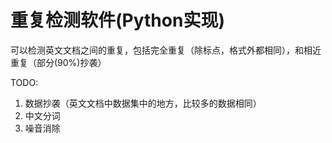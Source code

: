 重复检测软件(Python实现)
============
可以检测英文文档之间的重复，包括完全重复（除标点，格式外都相同），和相近重复（部分(90%)抄袭）

TODO:
1. 数据抄袭（英文文档中数据集中的地方，比较多的数据相同）
2. 中文分词
3. 噪音消除